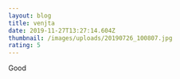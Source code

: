 ```yaml
---
layout: blog
title: venjta
date: 2019-11-27T13:27:14.604Z
thumbnail: /images/uploads/20190726_100807.jpg
rating: 5
---
```

Good
